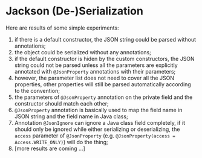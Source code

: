 # Jackson (De-)Serialization

Here are results of some simple experiments:

  1. if there is a default constructor, the JSON string could be parsed without annotations;
  2. the object could be serialized without any annotations;
  3. if the default constructor is hiden by the custom constructors, the JSON string could not be parsed unless all the parameters are explicitly annotated with `@JsonProperty` annotations with their parameters;
  4. however, the parameter list does not need to cover all the JSON properties, other properties will still be parsed automatically according to the convention;
  5. the parameters of `@JsonProperty` annotation on the private field and the constructor should match each other;
  6. `@JsonProperty` annotation is basically used to map the field name in JSON string and the field name in Java class;
  7. Annotation `@JsonIgnore` can ignore a Java class field completely, if it should only be ignored while either serializing or deserializing, the `access` parameter of `@JsonProperty` (e.g. `@JsonProperty(access = Access.WRITE_ONLY)`) will do the thing;
  8. [more results are coming ...]
